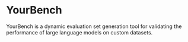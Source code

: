 # YourBench

YourBench is a dynamic evaluation set generation tool for validating the performance of large language models on custom datasets.